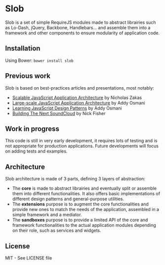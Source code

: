 Slob
====

Slob is a set of simple RequireJS modules made to abstract librairies such as Lo-Dash, jQuery, Backbone, Handlebars... and assemble them into a framework and other components to ensure modularity of application code.

Installation
------------

Using Bower: `bower install slob`

Previous work
-------------

Slob is based on best-practices articles and presentations, most notably:

* [Scalable JavaScript Application Architecture](http://www.slideshare.net/nzakas/scalable-javascript-application-architecture) by Nicholas Zakas
* [Large-scale JavaScript Application Architecture](https://speakerdeck.com/addyosmani/large-scale-javascript-application-architecture) by Addy Osmani
* [Learning JavaScript Design Patterns](http://addyosmani.com/resources/essentialjsdesignpatterns/book/) by Addy Osmani
* [Building The Next SoundCloud](http://backstage.soundcloud.com/2012/06/building-the-next-soundcloud/) by Nick Fisher

Work in progress
----------------

This code is still in very early development, it requires lots of testing and is not appropriate for production applications.
Future developments will focus on adding tests and examples.

Architecture
------------

Slob architecture is made of 3 parts, defining 3 layers of abstraction:

* The **core** is made to abstract librairies and eventually split or assemble them into different functionalities. It also offers basic implementations of different design patterns and general-purpose utilities.
* The **extensions** purpose is to augment the core functionalities and provide new ones to match the needs of the application, assembled in a simple framework and a mediator.
* The **sandboxes** purpose is to provide a limited API of the core and framework functionalities to the actual application modules depending on their role, such as services and widgets.

License
-------

MIT - See LICENSE file
